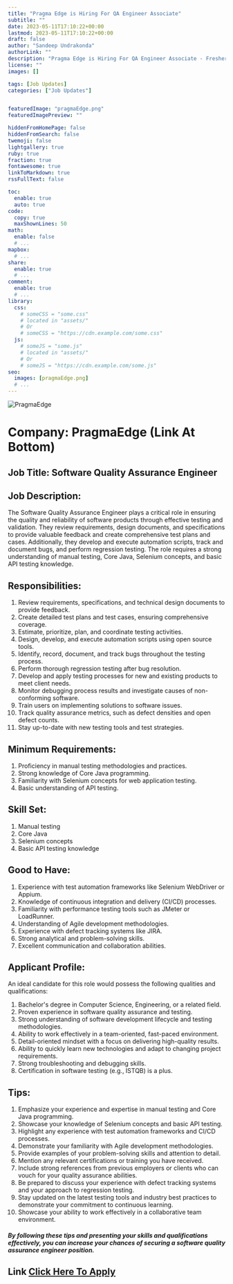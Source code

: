 ```yaml
---
title: "Pragma Edge is Hiring For QA Engineer Associate"
subtitle: ""
date: 2023-05-11T17:10:22+00:00
lastmod: 2023-05-11T17:10:22+00:00
draft: false
author: "Sandeep Undrakonda"
authorLink: ""
description: "Pragma Edge is Hiring For QA Engineer Associate - Freshers Job Posting"
license: ""
images: []

tags: [Job Updates]
categories: ["Job Updates"]


featuredImage: "pragmaEdge.png"
featuredImagePreview: ""

hiddenFromHomePage: false
hiddenFromSearch: false
twemoji: false
lightgallery: true
ruby: true
fraction: true
fontawesome: true
linkToMarkdown: true
rssFullText: false

toc:
  enable: true
  auto: true
code:
  copy: true
  maxShownLines: 50
math:
  enable: false
  # ...
mapbox:
  # ...
share:
  enable: true
  # ...
comment:
  enable: true
  # ...
library:
  css:
    # someCSS = "some.css"
    # located in "assets/"
    # Or
    # someCSS = "https://cdn.example.com/some.css"
  js:
    # someJS = "some.js"
    # located in "assets/"
    # Or
    # someJS = "https://cdn.example.com/some.js"
seo:
  images: [pragmaEdge.png]
  # ...
---
```


![PragmaEdge](https://i.ibb.co/C8rmYBq/pragma-Edge.png "PragmaEdge")

# Company: PragmaEdge (Link At Bottom)

## Job Title: Software Quality Assurance Engineer

## Job Description:
The Software Quality Assurance Engineer plays a critical role in ensuring the quality and reliability of software products through effective testing and validation. They review requirements, design documents, and specifications to provide valuable feedback and create comprehensive test plans and cases. Additionally, they develop and execute automation scripts, track and document bugs, and perform regression testing. The role requires a strong understanding of manual testing, Core Java, Selenium concepts, and basic API testing knowledge.

## Responsibilities:
1. Review requirements, specifications, and technical design documents to provide feedback.
2. Create detailed test plans and test cases, ensuring comprehensive coverage.
3. Estimate, prioritize, plan, and coordinate testing activities.
4. Design, develop, and execute automation scripts using open source tools.
5. Identify, record, document, and track bugs throughout the testing process.
6. Perform thorough regression testing after bug resolution.
7. Develop and apply testing processes for new and existing products to meet client needs.
8. Monitor debugging process results and investigate causes of non-conforming software.
9. Train users on implementing solutions to software issues.
10. Track quality assurance metrics, such as defect densities and open defect counts.
11. Stay up-to-date with new testing tools and test strategies.

## Minimum Requirements:
1. Proficiency in manual testing methodologies and practices.
2. Strong knowledge of Core Java programming.
3. Familiarity with Selenium concepts for web application testing.
4. Basic understanding of API testing.

## Skill Set:
1. Manual testing
2. Core Java
3. Selenium concepts
4. Basic API testing knowledge

## Good to Have:
1. Experience with test automation frameworks like Selenium WebDriver or Appium.
2. Knowledge of continuous integration and delivery (CI/CD) processes.
3. Familiarity with performance testing tools such as JMeter or LoadRunner.
4. Understanding of Agile development methodologies.
5. Experience with defect tracking systems like JIRA.
6. Strong analytical and problem-solving skills.
7. Excellent communication and collaboration abilities.

## Applicant Profile:
An ideal candidate for this role would possess the following qualities and qualifications:
1. Bachelor's degree in Computer Science, Engineering, or a related field.
2. Proven experience in software quality assurance and testing.
3. Strong understanding of software development lifecycle and testing methodologies.
4. Ability to work effectively in a team-oriented, fast-paced environment.
5. Detail-oriented mindset with a focus on delivering high-quality results.
6. Ability to quickly learn new technologies and adapt to changing project requirements.
7. Strong troubleshooting and debugging skills.
8. Certification in software testing (e.g., ISTQB) is a plus.

## Tips:
1. Emphasize your experience and expertise in manual testing and Core Java programming.
2. Showcase your knowledge of Selenium concepts and basic API testing.
3. Highlight any experience with test automation frameworks and CI/CD processes.
4. Demonstrate your familiarity with Agile development methodologies.
5. Provide examples of your problem-solving skills and attention to detail.
6. Mention any relevant certifications or training you have received.
7. Include strong references from previous employers or clients who can vouch for your quality assurance abilities.
8. Be prepared to discuss your experience with defect tracking systems and your approach to regression testing.
9. Stay updated on the latest testing tools and industry best practices to demonstrate your commitment to continuous learning.
10. Showcase your ability to work effectively in a collaborative team environment.

##### By following these tips and presenting your skills and qualifications effectively, you can increase your chances of securing a software quality assurance engineer position.

## Link [Click Here To Apply](https://careers.pragmaedge.com/qa-engineer-associate/)